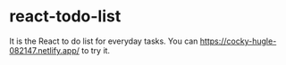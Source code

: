 # react-todo-list
It is the React to do list for everyday tasks.
You can https://cocky-hugle-082147.netlify.app/ to try it.
